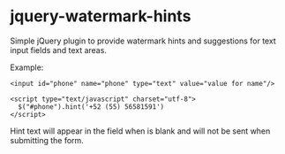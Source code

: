 # jquery-watermark-hints

Simple jQuery plugin to provide watermark hints and suggestions for text input fields and text areas.

Example:

    <input id="phone" name="phone" type="text" value="value for name"/>
  
    <script type="text/javascript" charset="utf-8">
      $("#phone").hint('+52 (55) 56581591')
    </script>
  

Hint text will appear in the field when is blank and will not be sent when submitting the form.